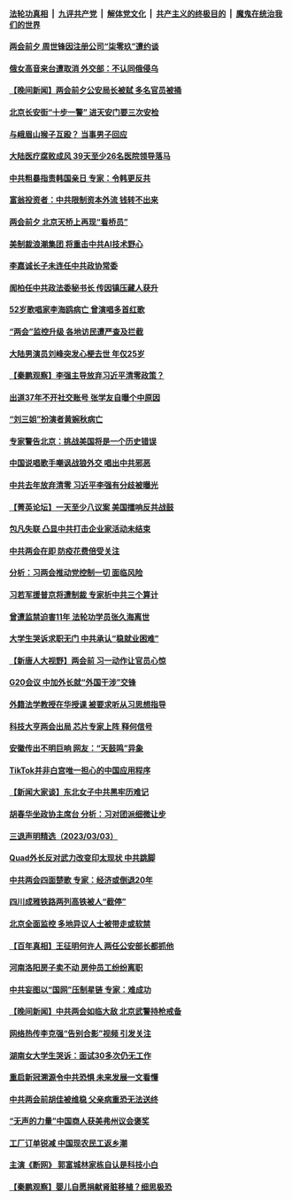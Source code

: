 ####  [法轮功真相](../../../../basic/blob/master/README.md?t=03042012) &nbsp;|&nbsp; [九评共产党](../../../../9ping.md/blob/master/README.md?t=03042012) &nbsp;|&nbsp; [解体党文化](../../../../jtdwh.md/blob/master/README.md?t=03042012)  &nbsp;|&nbsp; [共产主义的终极目的](../../../../gczydzjmd.md/blob/master/README.md?t=03042012) &nbsp;|&nbsp; [魔鬼在统治我们的世界](../../../../mgztzwmdsj.md/blob/master/README.md?t=03042012) 

#### [两会前夕 周世锋因注册公司“柒零玖”遭约谈](../pages/nsc413/n13942894.md?t=03042012) 


#### [俄女高音来台遭取消 外交部：不认同俄侵乌](../pages/nsc413/n13942832.md?t=03042012) 

#### [【晚间新闻】两会前夕公安局长被弑 多名官员被捅](../pages/nsc413/n13942954.md?t=03042012) 

#### [北京长安街“十步一警” 进天安门要三次安检](../pages/nsc413/n13942836.md?t=03042012) 



#### [与峨眉山猴子互殴？ 当事男子回应](../pages/nsc413/n13942952.md?t=03042012) 

#### [大陆医疗腐败成风 39天至少26名医院领导落马](../pages/nsc413/n13942886.md?t=03042012) 

#### [中共粗暴指责韩国亲日 专家：令韩更反共](../pages/nsc413/n13942885.md?t=03042012) 

#### [富翁投资者：中共限制资本外流 钱转不出来](../pages/nsc413/n13942831.md?t=03042012) 

#### [两会前夕 北京天桥上再现“看桥员”](../pages/nsc413/n13942719.md?t=03042012) 

#### [美制裁浪潮集团 将重击中共AI技术野心](../pages/nsc413/n13942798.md?t=03042012) 

#### [李嘉诚长子未连任中共政协常委](../pages/nsc413/n13942685.md?t=03042012) 

#### [訚柏任中共政法委秘书长 传因镇压藏人获升](../pages/nsc413/n13942732.md?t=03042012) 

#### [52岁歌唱家李海鸥病亡 曾演唱多首红歌](../pages/nsc413/n13942634.md?t=03042012) 

#### [“两会”监控升级 各地访民遭严查及拦截](../pages/nsc413/n13942702.md?t=03042012) 

#### [大陆男演员刘峰突发心梗去世 年仅25岁](../pages/nsc413/n13942691.md?t=03042012) 

#### [【秦鹏观察】李强主导放弃习近平清零政策？](../pages/nsc413/n13942614.md?t=03042012) 

#### [出道37年不开社交账号 张学友自曝个中原因](../pages/nsc413/n13942567.md?t=03042012) 

#### [“刘三姐”扮演者黄婉秋病亡](../pages/nsc413/n13942652.md?t=03042012) 

#### [专家警告北京：挑战美国将是一个历史错误](../pages/nsc413/n13942591.md?t=03042012) 

#### [中国说唱歌手嘲讽战狼外交 唱出中共邪恶](../pages/nsc413/n13942584.md?t=03042012) 

#### [中共去年放弃清零 习近平李强有分歧被曝光](../pages/nsc413/n13942612.md?t=03042012) 

#### [【菁英论坛】一天至少八议案 美国擂响反共战鼓](../pages/nsc413/n13942561.md?t=03042012) 

#### [包凡失联 凸显中共打击企业家活动未结束](../pages/nsc413/n13942585.md?t=03042012) 

#### [中共两会在即 防疫花费倍受关注](../pages/nsc413/n13942587.md?t=03042012) 

#### [分析：习两会推动党控制一切 面临风险](../pages/nsc413/n13942566.md?t=03042012) 

#### [习若军援普京将遭制裁 专家析中共三个算计](../pages/nsc413/n13941775.md?t=03042012) 

#### [曾遭监禁迫害11年 法轮功学员张久海离世](../pages/nsc413/n13941569.md?t=03042012) 

#### [大学生哭诉求职无门 中共承认“稳就业困难”](../pages/nsc413/n13942260.md?t=03042012) 

#### [【新唐人大视野】两会前 习一动作让官员心惊](../pages/nsc413/n13942364.md?t=03042012) 

#### [G20会议 中加外长就“外国干涉”交锋](../pages/nsc413/n13942524.md?t=03042012) 

#### [外籍法学教授在华授课 被要求听从习思想指导](../pages/nsc413/n13942554.md?t=03042012) 

#### [科技大亨两会出局 芯片专家上阵 释何信号](../pages/nsc413/n13942518.md?t=03042012) 

#### [安徽传出不明巨响 网友：“天鼓鸣”异象](../pages/nsc413/n13942373.md?t=03042012) 

#### [TikTok并非白宫唯一担心的中国应用程序](../pages/nsc413/n13942494.md?t=03042012) 

#### [【新闻大家谈】东北女子中共黑牢历难记](../pages/nsc413/n13942450.md?t=03042012) 

#### [胡春华坐政协主席台 分析：习对团派细微让步](../pages/nsc413/n13942492.md?t=03042012) 

#### [三退声明精选（2023/03/03）](../pages/nsc413/n13942508.md?t=03042012) 

#### [Quad外长反对武力改变印太现状 中共跳脚](../pages/nsc413/n13942426.md?t=03042012) 

#### [中共两会四面楚歌 专家：经济或倒退20年](../pages/nsc413/n13942270.md?t=03042012) 

#### [四川成雅铁路两列高铁被人“截停”](../pages/nsc413/n13942286.md?t=03042012) 

#### [北京全面监控 多地异议人士被带走或软禁](../pages/nsc413/n13942323.md?t=03042012) 

#### [【百年真相】王征明何许人 两任公安部长都抓他](../pages/nsc413/n13939610.md?t=03042012) 

#### [河南洛阳房子卖不动 房仲员工纷纷离职](../pages/nsc413/n13942000.md?t=03042012) 


#### [中共妄图以“国网”压制星链 专家：难成功](../pages/nsc413/n13942178.md?t=03042012) 


#### [【晚间新闻】中共两会如临大敌 北京武警持枪戒备](../pages/nsc413/n13942250.md?t=03042012) 


#### [网络热传李克强“告别合影”视频 引发关注](../pages/nsc413/n13942196.md?t=03042012) 

#### [湖南女大学生哭诉：面试30多次仍无工作](../pages/nsc413/n13942188.md?t=03042012) 

#### [重启新冠溯源令中共恐惧 未来发展一文看懂](../pages/nsc413/n13941816.md?t=03042012) 

#### [中共两会前胡佳被维稳 父亲病重恐无法送终](../pages/nsc413/n13941966.md?t=03042012) 

#### [“无声的力量”中国商人获美弗州议会褒奖](../pages/nsc413/n13941208.md?t=03042012) 

#### [工厂订单锐减 中国现农民工返乡潮](../pages/nsc413/n13941947.md?t=03042012) 


#### [主演《断网》 郭富城林家栋自认是科技小白](../pages/nsc413/n13941933.md?t=03042012) 

#### [【秦鹏观察】婴儿自愿捐献肾脏移植？细思极恐](../pages/nsc413/n13941864.md?t=03042012) 

